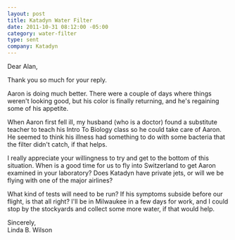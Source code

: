 ```yaml
--- 
layout: post
title: Katadyn Water Filter
date: 2011-10-31 08:12:00 -05:00
category: water-filter
type: sent
company: Katadyn
---
```


Dear Alan,

Thank you so much for your reply.

Aaron is doing much better. There were a couple of days where things weren't looking good, but his color is finally returning, and he's regaining some of his appetite. 

When Aaron first fell ill, my husband (who is a doctor) found a substitute teacher to teach his Intro To Biology class so he could take care of Aaron. He seemed to think his illness had something to do with some bacteria that the filter didn't catch, if that helps.

I really appreciate your willingness to try and get to the bottom of this situation. When is a good time for us to fly into Switzerland to get Aaron examined in your laboratory? Does Katadyn have private jets, or will we be flying with one of the major airlines?

What kind of tests will need to be run? If his symptoms subside before our flight, is that all right? I'll be in Milwaukee in a few days for work, and I could stop by the stockyards and collect some more water, if that would help. 

Sincerely,  
Linda B. Wilson